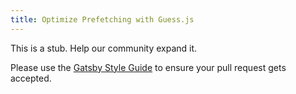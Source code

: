 ```yaml
---
title: Optimize Prefetching with Guess.js
---
```


This is a stub. Help our community expand it.

Please use the [Gatsby Style Guide](/docs/gatsby-style-guide/) to ensure your
pull request gets accepted.
